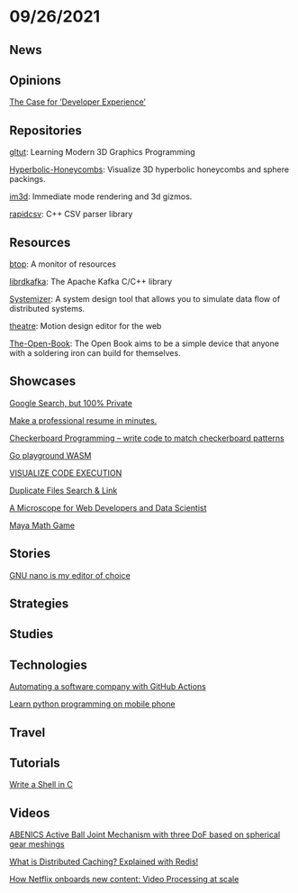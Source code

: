 # 09/26/2021

## News

## Opinions
[The Case for ‘Developer Experience’](https://future.a16z.com/the-case-for-developer-experience/)

## Repositories
[gltut](https://github.com/paroj/gltut): Learning Modern 3D Graphics Programming

[Hyperbolic-Honeycombs](https://github.com/neozhaoliang/Hyperbolic-Honeycombs): Visualize 3D hyperbolic honeycombs and sphere packings.

[im3d](https://github.com/john-chapman/im3d): Immediate mode rendering and 3d gizmos.

[rapidcsv](https://github.com/d99kris/rapidcsv): C++ CSV parser library

## Resources
[btop](https://github.com/aristocratos/btop): A monitor of resources

[librdkafka](https://github.com/edenhill/librdkafka): The Apache Kafka C/C++ library

[Systemizer](https://github.com/honzaap/Systemizer): A system design tool that allows you to simulate data flow of distributed systems.

[theatre](https://github.com/AriaMinaei/theatre): Motion design editor for the web

[The-Open-Book](https://github.com/joeycastillo/The-Open-Book): The Open Book aims to be a simple device that anyone with a soldering iron can build for themselves.

## Showcases
[Google Search, but 100% Private](https://gprivate.com/)

[Make a professional resume in minutes.](https://luckyresumemaker.com/)

[Checkerboard Programming – write code to match checkerboard patterns](https://www.checkerboardprogramming.com/)

[Go playground WASM](https://go-playground-wasm.vercel.app/)

[VISUALIZE CODE EXECUTION](https://pythontutor.com/)

[Duplicate Files Search & Link](http://malich.ru/duplicate_searcher)

[A Microscope for Web Developers and Data Scientist](https://www.nounparse.com/)

[Maya Math Game](https://maya.nmai.si.edu/maya-sun/maya-math-game)

## Stories
[GNU nano is my editor of choice](https://ariadne.space/2021/08/13/gnu-nano-is-my-editor-of-choice/)

## Strategies


## Studies

## Technologies
[Automating a software company with GitHub Actions](https://posthog.com/blog/automating-a-software-company-with-github-actions)

[Learn python programming on mobile phone](https://blog.icodes.tech/2021/08/25/learn-python-programming-on-mobile-phone.html)

## Travel

## Tutorials
[Write a Shell in C](https://brennan.io/2015/01/16/write-a-shell-in-c/)

## Videos
[ABENICS Active Ball Joint Mechanism with three DoF based on spherical gear meshings](https://www.youtube.com/watch?v=AHUv9Zda_48)

[What is Distributed Caching? Explained with Redis!](https://www.youtube.com/watch?v=U3RkDLtS7uY)

[How Netflix onboards new content: Video Processing at scale](https://www.youtube.com/watch?v=x9Hrn0oNmJM)
